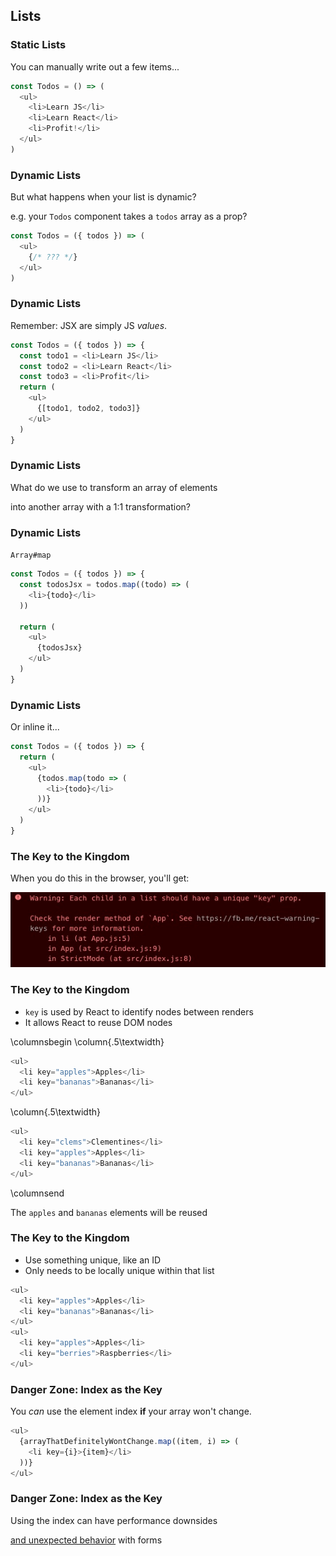 ## Lists

### Static Lists

You can manually write out a few items...

```javascript
const Todos = () => (
  <ul>
    <li>Learn JS</li>
    <li>Learn React</li>
    <li>Profit!</li>
  </ul>
)
```

### Dynamic Lists

But what happens when your list is dynamic?

e.g. your `Todos` component takes a `todos` array as a prop?

```javascript
const Todos = ({ todos }) => (
  <ul>
    {/* ??? */}
  </ul>
)
```

### Dynamic Lists

Remember: JSX are simply JS *values*.

```javascript
const Todos = ({ todos }) => {
  const todo1 = <li>Learn JS</li>
  const todo2 = <li>Learn React</li>
  const todo3 = <li>Profit</li>
  return (
    <ul>
      {[todo1, todo2, todo3]}
    </ul>
  )
}
```

### Dynamic Lists

What do we use to transform an array of elements

into another array with a 1:1 transformation?

### Dynamic Lists

`Array#map`

```javascript
const Todos = ({ todos }) => {
  const todosJsx = todos.map((todo) => (
    <li>{todo}</li>
  ))
  
  return (
    <ul>
      {todosJsx}
    </ul>
  )
}
```

### Dynamic Lists

Or inline it...

```javascript
const Todos = ({ todos }) => {
  return (
    <ul>
      {todos.map(todo => (
        <li>{todo}</li>
      ))}
    </ul>
  )
}
```

### The Key to the Kingdom

When you do this in the browser, you'll get:

![](./images/key-warning.jpg)

### The Key to the Kingdom

* `key` is used by React to identify nodes between renders
* It allows React to reuse DOM nodes

\columnsbegin
\column{.5\textwidth}

```javascript
<ul>
  <li key="apples">Apples</li>
  <li key="bananas">Bananas</li>
</ul>
```

\column{.5\textwidth}

```javascript
<ul>
  <li key="clems">Clementines</li>
  <li key="apples">Apples</li>
  <li key="bananas">Bananas</li>
</ul>
```

\columnsend

The `apples` and `bananas` elements will be reused

### The Key to the Kingdom

* Use something unique, like an ID
* Only needs to be locally unique within that list

```javascript
<ul>
  <li key="apples">Apples</li>
  <li key="bananas">Bananas</li>
</ul>
<ul>
  <li key="apples">Apples</li>
  <li key="berries">Raspberries</li>
</ul>
```

### Danger Zone: Index as the Key

You *can* use the element index **if** your array won't change.

```javascript
<ul>
  {arrayThatDefinitelyWontChange.map((item, i) => (
    <li key={i}>{item}</li>
  ))}
</ul>
```

### Danger Zone: Index as the Key

Using the index can have performance downsides

[and unexpected behavior](https://codesandbox.io/s/practical-fast-mmmw6?file=/src/App.js) with forms
